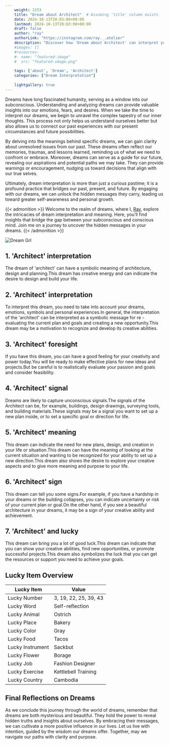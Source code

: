 ```yaml
---
    weight: 1153
    title: "Dream about Architect"  # Assuming 'title' column exists
    date: 2024-10-13T20:03:00+08:00
    lastmod: 2024-10-13T20:03:00+08:00
    draft: false
    author: "ray"
    authorLink: "https://instagram.com/ray._.atelier"
    description: "Discover how 'Dream about Architect' can interpret your future and uncover its significant meanings in your life."
    #images: []
    #resources:
    #- name: "featured-image"
    #  src: "featured-image.png"
    
    tags: ['about', 'Dream', 'Architect']
    categories: ["Dream Interpretation"]
    
    lightgallery: true
---
```

    
Dreams have long fascinated humanity, serving as a window into our subconscious. Understanding and analyzing dreams can provide valuable insights into our emotions, fears, and desires. When we take the time to interpret our dreams, we begin to unravel the complex tapestry of our inner thoughts. This process not only helps us understand ourselves better but also allows us to connect our past experiences with our present circumstances and future possibilities.

By delving into the meanings behind specific dreams, we can gain clarity about unresolved issues from our past. These dreams often reflect our memories, traumas, and lessons learned, reminding us of what we need to confront or embrace. Moreover, dreams can serve as a guide for our future, revealing our aspirations and potential paths we may take. They can provide warnings or encouragement, nudging us toward decisions that align with our true selves.

Ultimately, dream interpretation is more than just a curious pastime; it is a profound practice that bridges our past, present, and future. By engaging with our dreams, we can unlock the hidden messages they carry, leading us toward greater self-awareness and personal growth.

{{< admonition >}}
Welcome to the realm of dreams, where I, [Ray](https://instagram.com/ray._.atelier), explore the intricacies of dream interpretation and meaning. Here, you’ll find insights that bridge the gap between your subconscious and conscious mind. Join me on a journey to uncover the hidden messages in your dreams.
{{< /admonition >}}

![Dream Grl](https://cdn.pixabay.com/photo/2017/11/02/03/35/gothic-2910057_1280.jpg "Dream Grl")

## 1. 'Architect' interpretation
The dream of 'architect' can have a symbolic meaning of architecture, design and planning.This dream has creative energy and can indicate the desire to design and build your life.

## 2. 'Architect' interpretation
To interpret this dream, you need to take into account your dreams, emotions, symbols and personal experiences.In general, the interpretation of the 'architect' can be interpreted as a symbolic message for re -evaluating the current plan and goals and creating a new opportunity.This dream may be a motivation to recognize and develop its creative abilities.

## 3. 'Architect' foresight
If you have this dream, you can have a good feeling for your creativity and power today.You will be ready to make effective plans for new ideas and projects.But be careful is to realistically evaluate your passion and goals and consider feasibility.

## 4. 'Architect' signal
Dreams are likely to capture unconscious signals.The signals of the Architect can be, for example, buildings, design drawings, surveying tools, and building materials.These signals may be a signal you want to set up a new plan inside, or to set a specific goal or direction for life.

## 5. 'Architect' meaning
This dream can indicate the need for new plans, design, and creation in your life or situation.This dream can have the meaning of looking at the current situation and wanting to be recognized for your ability to set up a new direction.This dream also shows the desire to explore your creative aspects and to give more meaning and purpose to your life.

## 6. 'Architect' sign
This dream can tell you some signs.For example, if you have a hardship in your dreams or the building collapses, you can indicate uncertainty or risk of your current plan or goal.On the other hand, if you see a beautiful architecture in your dreams, it may be a sign of your creative ability and achievement.

## 7. 'Architect' and lucky
This dream can bring you a lot of good luck.This dream can indicate that you can show your creative abilities, find new opportunities, or promote successful projects.This dream also symbolizes the luck that you can get the resources or support you need to achieve your goals.

## Lucky Item Overview
| Lucky Item          | Value              |
|---------------|--------------------|
| Lucky Number        | 3, 19, 22, 25, 39, 43  |
| Lucky Word          | Self-reflection |
| Lucky Animal        | Ostrich |
| Lucky Place         | Bakery     |
| Lucky Color         | Gray     |
| Lucky Food          | Tacos      |
| Lucky Instrument    | Sackbut |
| Lucky Flower        | Borage    |
| Lucky Job           | Fashion Designer       |
| Lucky Exercise      | Kettlebell Training  |
| Lucky Country       | Cambodia    |


##  Final Reflections on Dreams

As we conclude this journey through the world of dreams, remember that dreams are both mysterious and beautiful. They hold the power to reveal hidden truths and insights about ourselves. By embracing their messages, we can cultivate a more positive influence in our lives. Let us live with intention, guided by the wisdom our dreams offer. Together, may we navigate our paths with clarity and purpose.
